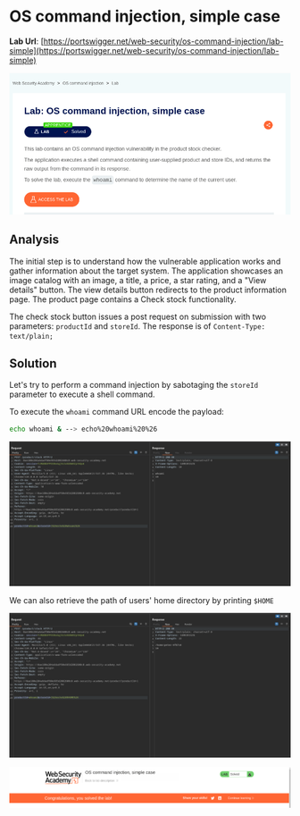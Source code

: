 # OS command injection, simple case

**Lab Url**: [https://portswigger.net/web-security/os-command-injection/lab-simple](https://portswigger.net/web-security/os-command-injection/lab-simple)

![Lab Description](img/lab-description.png)

## Analysis

The initial step is to understand how the vulnerable application works and gather information about the target system. The application showcases an image catalog with an image, a title, a price, a star rating, and a "View details" button. The view details button redirects to the product information page. The product page contains a Check stock functionality.

The check stock button issues a post request on submission with two parameters: `productId` and `storeId`. The response is of `Content-Type: text/plain;`

## Solution

Let's try to perform a command injection by sabotaging the `storeId` parameter to execute a shell command.

To execute the `whoami` command URL encode the payload:

```bash
echo whoami & --> echo%20whoami%20%26
```

![Retrived Content](img/console-tab-1.png)

We can also retrieve the path of users' home directory by printing `$HOME`

![Retrived Content](img/console-tab-2.png)

![Lab Solved](img/lab-solved.png)
